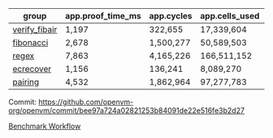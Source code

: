 | group | app.proof_time_ms | app.cycles | app.cells_used | leaf.proof_time_ms | leaf.cycles | leaf.cells_used |
| -- | -- | -- | -- | -- | -- | -- |
| [verify_fibair](https://github.com/openvm-org/openvm/blob/benchmark-results/benchmarks/verify_fibair-bee97a724a02821253b84091de22e516fe3b2d27.md) | 1,197 |  322,655 |  17,339,604 |- | - | - |
| [fibonacci](https://github.com/openvm-org/openvm/blob/benchmark-results/benchmarks/fibonacci-bee97a724a02821253b84091de22e516fe3b2d27.md) | 2,678 |  1,500,277 |  50,589,503 | 3,627 |  1,248,132 |  69,835,086 |
| [regex](https://github.com/openvm-org/openvm/blob/benchmark-results/benchmarks/regex-bee97a724a02821253b84091de22e516fe3b2d27.md) | 7,863 |  4,165,226 |  166,511,152 | 13,970 |  3,951,290 |  303,653,722 |
| [ecrecover](https://github.com/openvm-org/openvm/blob/benchmark-results/benchmarks/ecrecover-bee97a724a02821253b84091de22e516fe3b2d27.md) | 1,156 |  136,241 |  8,089,270 | 11,730 |  3,012,631 |  245,094,664 |
| [pairing](https://github.com/openvm-org/openvm/blob/benchmark-results/benchmarks/pairing-bee97a724a02821253b84091de22e516fe3b2d27.md) | 4,532 |  1,862,964 |  97,277,783 | 8,691 |  2,574,490 |  205,524,866 |


Commit: https://github.com/openvm-org/openvm/commit/bee97a724a02821253b84091de22e516fe3b2d27

[Benchmark Workflow](https://github.com/openvm-org/openvm/actions/runs/16204305996)
